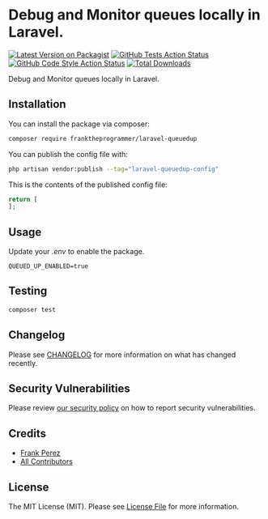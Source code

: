 # Debug and Monitor queues locally in Laravel.

[![Latest Version on Packagist](https://img.shields.io/packagist/v/franktheprogrammer/laravel-queuedup.svg?style=flat-square)](https://packagist.org/packages/franktheprogrammer/laravel-queuedup)
[![GitHub Tests Action Status](https://img.shields.io/github/workflow/status/franktheprogrammer/laravel-queuedup/run-tests?label=tests)](https://github.com/franktheprogrammer/laravel-queuedup/actions?query=workflow%3Arun-tests+branch%3Amain)
[![GitHub Code Style Action Status](https://img.shields.io/github/workflow/status/franktheprogrammer/laravel-queuedup/Check%20&%20fix%20styling?label=code%20style)](https://github.com/franktheprogrammer/laravel-queuedup/actions?query=workflow%3A"Check+%26+fix+styling"+branch%3Amain)
[![Total Downloads](https://img.shields.io/packagist/dt/franktheprogrammer/laravel-queuedup.svg?style=flat-square)](https://packagist.org/packages/franktheprogrammer/laravel-queuedup)

Debug and Monitor queues locally in Laravel.

## Installation

You can install the package via composer:

```bash
composer require franktheprogrammer/laravel-queuedup
```

You can publish the config file with:

```bash
php artisan vendor:publish --tag="laravel-queuedup-config"
```

This is the contents of the published config file:

```php
return [
];
```

## Usage

Update your _.env_ to enable the package.

```
QUEUED_UP_ENABLED=true
```

## Testing

```bash
composer test
```

## Changelog

Please see [CHANGELOG](CHANGELOG.md) for more information on what has changed recently.

## Security Vulnerabilities

Please review [our security policy](../../security/policy) on how to report security vulnerabilities.

## Credits

-   [Frank Perez](https://github.com/frankperez87)
-   [All Contributors](../../contributors)

## License

The MIT License (MIT). Please see [License File](LICENSE.md) for more information.
